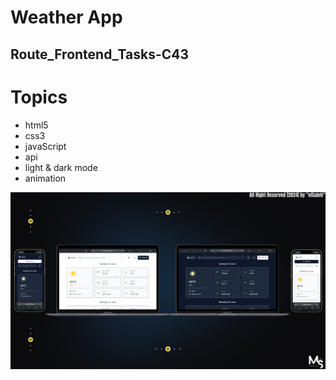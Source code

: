 # Weather App

## Route_Frontend_Tasks-C43

# Topics
- html5
- css3
- javaScript
- api
- light & dark mode
- animation

![preview img](/Prev_Img.png)
